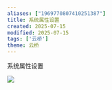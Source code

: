 ```yaml
---
aliases: ["1969770807410251387"]
title: 系统属性设置
created: 2025-07-15
modified: 2025-07-15
tags: ['云桥']
theme: 云桥
---
```


系统属性设置

![](150570e11e77213c3c2d979ed4c118c3.jpg)